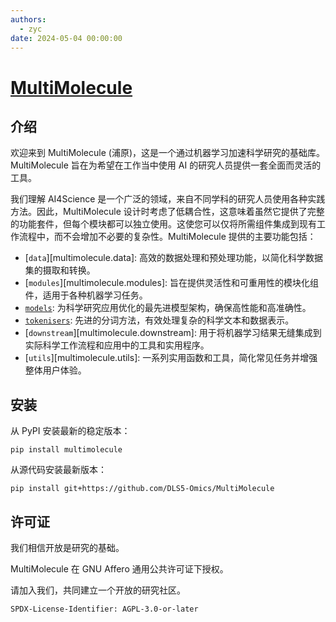 ```yaml
---
authors:
  - zyc
date: 2024-05-04 00:00:00
---
```


# [MultiMolecule](https://multimolecule.danling.org)

## 介绍

欢迎来到 MultiMolecule (浦原)，这是一个通过机器学习加速科学研究的基础库。MultiMolecule 旨在为希望在工作当中使用 AI 的研究人员提供一套全面而灵活的工具。

我们理解 AI4Science 是一个广泛的领域，来自不同学科的研究人员使用各种实践方法。因此，MultiMolecule 设计时考虑了低耦合性，这意味着虽然它提供了完整的功能套件，但每个模块都可以独立使用。这使您可以仅将所需组件集成到现有工作流程中，而不会增加不必要的复杂性。MultiMolecule 提供的主要功能包括：

- [`data`][multimolecule.data]: 高效的数据处理和预处理功能，以简化科学数据集的摄取和转换。
- [`modules`][multimolecule.modules]: 旨在提供灵活性和可重用性的模块化组件，适用于各种机器学习任务。
- [`models`](models.md): 为科学研究应用优化的最先进模型架构，确保高性能和高准确性。
- [`tokenisers`](tokenisers.md): 先进的分词方法，有效处理复杂的科学文本和数据表示。
- [`downstream`][multimolecule.downstream]: 用于将机器学习结果无缝集成到实际科学工作流程和应用中的工具和实用程序。
- [`utils`][multimolecule.utils]: 一系列实用函数和工具，简化常见任务并增强整体用户体验。

## 安装

从 PyPI 安装最新的稳定版本：

```shell
pip install multimolecule
```

从源代码安装最新版本：

```shell
pip install git+https://github.com/DLS5-Omics/MultiMolecule
```

## 许可证

我们相信开放是研究的基础。

MultiMolecule 在 GNU Affero 通用公共许可证下授权。

请加入我们，共同建立一个开放的研究社区。

`SPDX-License-Identifier: AGPL-3.0-or-later`
